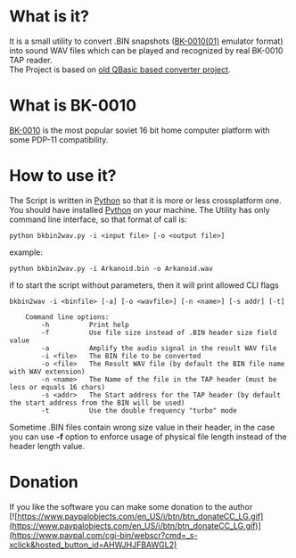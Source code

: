 # What is it?
It is a small utility to convert .BIN snapshots ([BK-0010(01)](http://en.wikipedia.org/wiki/Electronika_BK) emulator format) into sound WAV files which can be played and recognized by real BK-0010 TAP reader.   
The Project is based on [old QBasic based converter project](http://bk-mg.narod.ru/).

# What is BK-0010
[BK-0010](http://en.wikipedia.org/wiki/Electronika_BK) is the most popular soviet 16 bit home computer platform with some PDP-11 compatibility.

# How to use it?
The Script is written in [Python](https://www.python.org/downloads/) so that it is more or less crossplatform one. You should have installed [Python](https://www.python.org/downloads/) on your machine. The Utility has only command line interface, so that format of call is:
```
python bkbin2wav.py -i <input file> [-o <output file>]
```
example:
```
python bkbin2wav.py -i Arkanoid.bin -o Arkanoid.wav
```
if to start the script without parameters, then it will print allowed CLI flags
```
bkbin2wav -i <binfile> [-a] [-o <wavfile>] [-n <name>] [-s addr] [-t]

    Command line options:
        -h          Print help
        -f          Use file size instead of .BIN header size field value
        -a          Amplify the audio signal in the result WAV file
        -i <file>   The BIN file to be converted
        -o <file>   The Result WAV file (by default the BIN file name with WAV extension)
        -n <name>   The Name of the file in the TAP header (must be less or equals 16 chars)
        -s <addr>   The Start address for the TAP header (by default the start address from the BIN will be used)
        -t          Use the double frequency "turbo" mode
```
Sometime .BIN files contain wrong size value in their header, in the case you can use **-f** option to enforce usage of physical file length instead of the header length value.

# Donation   
If you like the software you can make some donation to the author   
[![https://www.paypalobjects.com/en_US/i/btn/btn_donateCC_LG.gif](https://www.paypalobjects.com/en_US/i/btn/btn_donateCC_LG.gif)](https://www.paypal.com/cgi-bin/webscr?cmd=_s-xclick&hosted_button_id=AHWJHJFBAWGL2)
